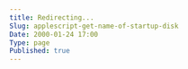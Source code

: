 ```yaml
---
title: Redirecting...
Slug: applescript-get-name-of-startup-disk
Date: 2000-01-24 17:00
Type: page
Published: true
---
```


<script type="text/javascript">
	var theAddress = "http://lawrenceting.tk/applescript#Disks"
	document.write("Redirecting to " + theAddress);
	window.location = theAddress
</script>
